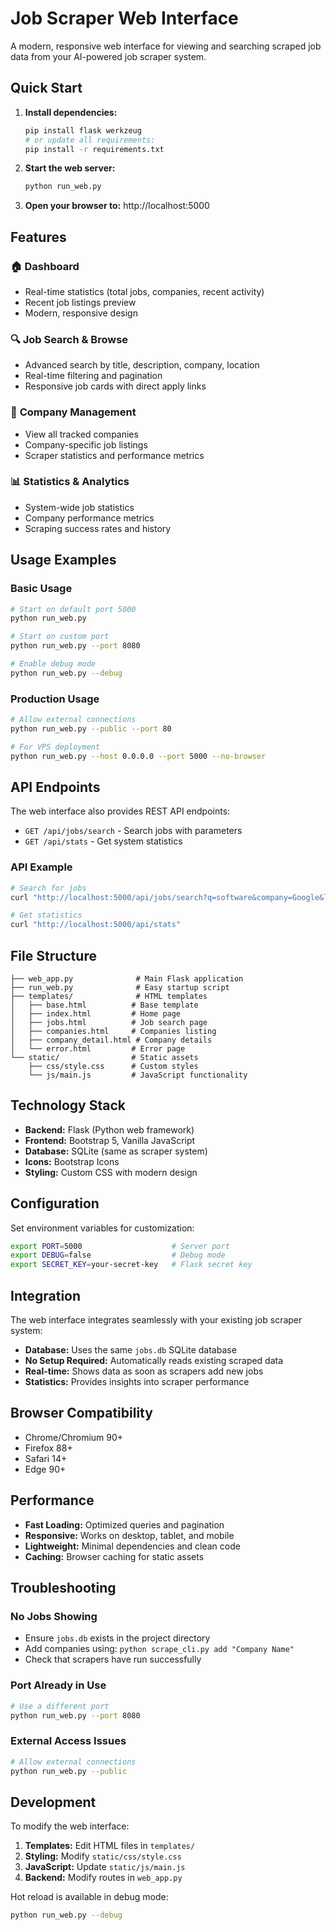 # Job Scraper Web Interface

A modern, responsive web interface for viewing and searching scraped job data from your AI-powered job scraper system.

## Quick Start

1. **Install dependencies:**
   ```bash
   pip install flask werkzeug
   # or update all requirements:
   pip install -r requirements.txt
   ```

2. **Start the web server:**
   ```bash
   python run_web.py
   ```

3. **Open your browser to:** http://localhost:5000

## Features

### 🏠 **Dashboard**
- Real-time statistics (total jobs, companies, recent activity)
- Recent job listings preview
- Modern, responsive design

### 🔍 **Job Search & Browse**
- Advanced search by title, description, company, location
- Real-time filtering and pagination
- Responsive job cards with direct apply links

### 🏢 **Company Management**
- View all tracked companies
- Company-specific job listings
- Scraper statistics and performance metrics

### 📊 **Statistics & Analytics**
- System-wide job statistics
- Company performance metrics
- Scraping success rates and history

## Usage Examples

### Basic Usage
```bash
# Start on default port 5000
python run_web.py

# Start on custom port
python run_web.py --port 8080

# Enable debug mode
python run_web.py --debug
```

### Production Usage
```bash
# Allow external connections
python run_web.py --public --port 80

# For VPS deployment
python run_web.py --host 0.0.0.0 --port 5000 --no-browser
```

## API Endpoints

The web interface also provides REST API endpoints:

- `GET /api/jobs/search` - Search jobs with parameters
- `GET /api/stats` - Get system statistics

### API Example
```bash
# Search for jobs
curl "http://localhost:5000/api/jobs/search?q=software&company=Google&limit=10"

# Get statistics
curl "http://localhost:5000/api/stats"
```

## File Structure

```
├── web_app.py              # Main Flask application
├── run_web.py              # Easy startup script
├── templates/              # HTML templates
│   ├── base.html          # Base template
│   ├── index.html         # Home page
│   ├── jobs.html          # Job search page
│   ├── companies.html     # Companies listing
│   ├── company_detail.html # Company details
│   └── error.html         # Error page
└── static/                # Static assets
    ├── css/style.css      # Custom styles
    └── js/main.js         # JavaScript functionality
```

## Technology Stack

- **Backend:** Flask (Python web framework)
- **Frontend:** Bootstrap 5, Vanilla JavaScript
- **Database:** SQLite (same as scraper system)
- **Icons:** Bootstrap Icons
- **Styling:** Custom CSS with modern design

## Configuration

Set environment variables for customization:

```bash
export PORT=5000                    # Server port
export DEBUG=false                  # Debug mode
export SECRET_KEY=your-secret-key   # Flask secret key
```

## Integration

The web interface integrates seamlessly with your existing job scraper system:

- **Database:** Uses the same `jobs.db` SQLite database
- **No Setup Required:** Automatically reads existing scraped data
- **Real-time:** Shows data as soon as scrapers add new jobs
- **Statistics:** Provides insights into scraper performance

## Browser Compatibility

- Chrome/Chromium 90+
- Firefox 88+
- Safari 14+
- Edge 90+

## Performance

- **Fast Loading:** Optimized queries and pagination
- **Responsive:** Works on desktop, tablet, and mobile
- **Lightweight:** Minimal dependencies and clean code
- **Caching:** Browser caching for static assets

## Troubleshooting

### No Jobs Showing
- Ensure `jobs.db` exists in the project directory
- Add companies using: `python scrape_cli.py add "Company Name"`
- Check that scrapers have run successfully

### Port Already in Use
```bash
# Use a different port
python run_web.py --port 8080
```

### External Access Issues
```bash
# Allow external connections
python run_web.py --public
```

## Development

To modify the web interface:

1. **Templates:** Edit HTML files in `templates/`
2. **Styling:** Modify `static/css/style.css`
3. **JavaScript:** Update `static/js/main.js`
4. **Backend:** Modify routes in `web_app.py`

Hot reload is available in debug mode:
```bash
python run_web.py --debug
```